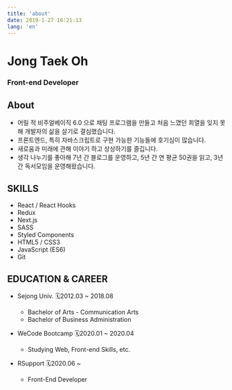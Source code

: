 ```yaml
---
title: 'about'
date: 2019-1-27 16:21:13
lang: 'en'
---
```


# Jong Taek Oh

### Front-end Developer

## About

- 어릴 적 비주얼베이직 6.0 으로 채팅 프로그램을 만들고 처음 느꼈던 희열을 잊지 못해 개발자의 삶을 살기로 결심했습니다.
- 프론트엔드, 특히 자바스크립트로 구현 가능한 기능들에 호기심이 많습니다.
- 새로움과 미래에 관해 이야기 하고 상상하기를 즐깁니다.
- 생각 나누기를 좋아해 7년 간 블로그를 운영하고, 5년 간 연 평균 50권을 읽고, 3년 간 독서모임을 운영해왔습니다.

## SKILLS

- React / React Hooks
- Redux
- Next.js
- SASS
- Styled Components
- HTML5 / CSS3
- JavaScript (ES6)
- Git

## EDUCATION & CAREER

- Sejong Univ. 🗓2012.03 ~ 2018.08

  - Bachelor of Arts - Communication Arts
  - Bachelor of Business Administration

- WeCode Bootcamp 🗓2020.01 ~ 2020.04

  - Studying Web, Front-end Skills, etc.

- RSupport 🗓2020.06 ~

  - Front-End Developer
    <!--

## INTERNSHIP

### 한터글로벌

#### 연예 기획사 대상 통계 대시보드 데모 페이지 개발

<div align="center"><img src="./1.png"></div>

- React.js, React Hooks, HighCharts.js, Styled Components, Git
- 프로그램 기획 전반 주도
- PDF 보고서 출력 기능

## PROJECT

### 1) Not- SoundCloud

#### 음원스트리밍서비스 (2020.02.24 ~ 03.07)

<div align="center"><img src="./2.png"></div>

- React.js, React Hooks, Redux, Next.js, Styled Components, Git
- Web Audio API를 통한 음원 스트리밍
- 데이터 Visualization
- React-Redux를 사용한 음원 데이터 전역상태 관리
- 드래그 앤 드롭을 통한 파일 업로드
- Next.js 동적 라우팅 및 getInitialProps(SSR) 사용
- 구글 소셜 로그인 (OAuth 2.0)

### 2) WeketKurly

#### 신선식품새벽배송서비스 (2020.03.09 ~ 03.20)

<div align="center"><img src="./3.png"></div>

- React.js, SASS, Git
- API를 통해 수신한 화면 상품 정보 출력 및 레이아웃 작성
- state 값을 이용한 컴포넌트의 조건부 렌더링
- 장바구니 및 장바구니 담기 기능 구현
- 이미지 슬라이드 구현
- sessionStorage 사용한 로그인 정보(token) 관리
- git 및 tig 등 git log tool 활용

### 3) Mini Project

#### WECODE Happy Birthday to Wecode (2020.01 - 04)

<div align="center"><img src="./4.png"></div>

- 총 10시간에 걸쳐 완성된 위코드 1주년 기념 문예창작대회 투표 사이트

- 모달 및 슬라이드 기능 구현(Slick.js)

#### Web Crawling (Python3)

#### 1) 중국입찰정보사이트 China bidding

<div align="center"><img src="./5.png"></div>

- Selenium 사용, 키워드와 조건에 맞는 입찰 정보 수집, 기사작성

#### 2) 음원스트리밍서비스 Genie

<div align="center"><img src="./6.png"></div>

- BeautifulSoup 사용, 약 1년 반 분량 일간 100위 차트 수집 및 통계분석 -->

## CONTACT

- ohjtack@gmail.com
